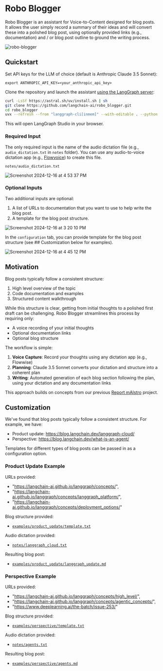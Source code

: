 # Robo Blogger

Robo Blogger is an assistant for Voice-to-Content designed for blog posts. It allows the user simply record a summary of their ideas and will convert these into a polished blog post, using optionally provided links (e.g., documentation) and / or blog post outline to ground the writing process.

![robo-blogger](https://github.com/user-attachments/assets/0599ebc3-bcd7-4a1f-abe5-07ee4e828ec8)

## Quickstart

Set API keys for the LLM of choice (default is Anthropic Claude 3.5 Sonnet):
```
export ANTHROPIC_API_KEY=<your_anthropic_api_key>
```

Clone the repository and launch the assistant [using the LangGraph server](https://langchain-ai.github.io/langgraph/cloud/reference/cli/#dev):
```bash
curl -LsSf https://astral.sh/uv/install.sh | sh
git clone https://github.com/langchain-ai/robo_blogger.git
cd robo_blogger
uvx --refresh --from "langgraph-cli[inmem]" --with-editable . --python 3.11 langgraph dev
```

This will open LangGraph Studio in your browser. 

### Required Input

The only required input is the name of the audio dictation file (e.g., `audio_dictation.txt` in `notes` folder). You can use any audio-to-voice dictation app (e.g., [Flowvoice](https://www.flowvoice.ai/)) to create this file. 
```
notes/audio_dictation.txt
```

![Screenshot 2024-12-16 at 4 53 37 PM](https://github.com/user-attachments/assets/de7acd1f-9ee3-49f5-8aef-26bcda8ae479)

### Optional Inputs

Two additional inputs are optional: 
1. A list of URLs to documentation that you want to use to help write the blog post.
2. A template for the blog post structure.

![Screenshot 2024-12-16 at 3 20 10 PM](https://github.com/user-attachments/assets/8903f08c-eba0-4abc-b5a6-8bd3eff8fe9a)

In the `configuration` tab, you can provide template for the blog post structure (see ## Customization below for examples).

![Screenshot 2024-12-16 at 4 45 12 PM](https://github.com/user-attachments/assets/1712c440-68c0-4655-bd5f-8078fbfa125e)

## Motivation

Blog posts typically follow a consistent structure:

1. High level overview of the topic
2. Code documentation and examples
3. Structured content walkthrough

While this structure is clear, getting from initial thoughts to a polished first draft can be challenging. Robo Blogger streamlines this process by requiring only:
- A voice recording of your initial thoughts
- Optional documentation links
- Optional blog structure

The workflow is simple:
1. **Voice Capture**: Record your thoughts using any dictation app (e.g., Flowwise)
2. **Planning**: Claude 3.5 Sonnet converts your dictation and structure into a coherent plan
3. **Writing**: Automated generation of each blog section following the plan, using your dictation and any documentation links

This approach builds on concepts from our previous [Report mAIstro](https://github.com/langchain-ai/report-mAIstro) project.

## Customization

We've found that blog posts typically follow a consistent structure. For example, we have:

* Product update: https://blog.langchain.dev/langgraph-cloud/
* Perspective: https://blog.langchain.dev/what-is-an-agent/

Templates for different types of blog posts can be passed in as a configuration option. 

### Product Update Example

URLs provided: 
* "https://langchain-ai.github.io/langgraph/concepts/", 
* "https://langchain-ai.github.io/langgraph/concepts/langgraph_platform/",
* "https://langchain-ai.github.io/langgraph/concepts/deployment_options/"

Blog structure provided: 
* [`examples/product_update/template.txt`](examples/product_update/template.txt)

Audio dictation provided: 
* [`notes/langgraph_cloud.txt`](notes/langgraph_cloud.txt)

Resulting blog post: 
* [`examples/product_update/langgraph_update.md`](examples/product_update/langgraph_update.md)

### Perspective Example

URLs provided: 
* "https://langchain-ai.github.io/langgraph/concepts/high_level/", 
* "https://langchain-ai.github.io/langgraph/concepts/agentic_concepts/",
* "https://www.deeplearning.ai/the-batch/issue-253/"

Blog structure provided: 
* [`examples/perspective/template.txt`](examples/perspective/template.txt)

Audio dictation provided: 
* [`notes/agents.txt`](notes/agents.txt)

Resulting blog post: 
* [`examples/perspective/agents.md`](examples/perspective/agents.md)
